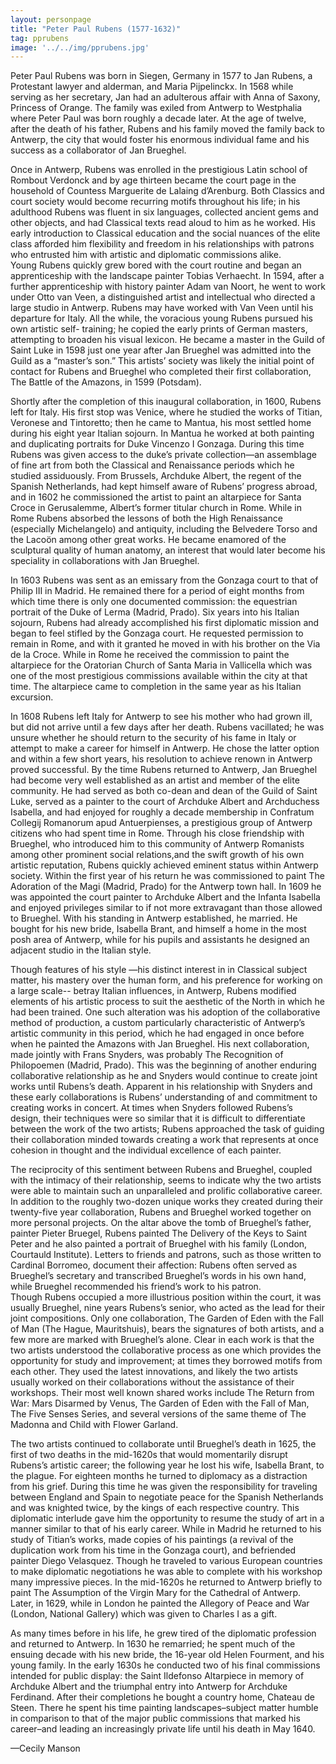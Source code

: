 ```yaml
---
layout: personpage
title: "Peter Paul Rubens (1577-1632)"
tag: pprubens
image: '../../img/pprubens.jpg'
---
```


<p>Peter Paul Rubens was born in Siegen, Germany in 1577 to Jan Rubens, a Protestant lawyer and alderman, and Maria Pijpelinckx. In 1568 while serving as her secretary, Jan had an adulterous affair with Anna of Saxony, Princess of Orange. The family was exiled from Antwerp to Westphalia where Peter Paul was born roughly a decade later. At the age of twelve, after the death of his father, Rubens and his family moved the family back to Antwerp, the city that would foster his enormous individual fame and his success as a collaborator of Jan Brueghel.</p>
<p>Once in Antwerp, Rubens was enrolled in the prestigious Latin school of Rombout Verdonck and by age thirteen became the court page in the household of Countess Marguerite de Lalaing d’Arenburg. Both Classics and court society would become recurring motifs throughout his life; in his adulthood Rubens was fluent in six languages, collected ancient gems and other objects, and had Classical texts read aloud to him as he worked. His early introduction to Classical education and the social nuances of the elite class afforded him flexibility and freedom in his relationships with patrons who entrusted him with artistic and diplomatic commissions alike.<br />
Young Rubens quickly grew bored with the court routine and began an apprenticeship with the landscape painter Tobias Verhaecht. In 1594, after a further apprenticeship with history painter Adam van Noort, he went to work under Otto van Veen, a distinguished artist and intellectual who directed a large studio in Antwerp. Rubens may have worked with Van Veen until his departure for Italy. All the while, the voracious young Rubens pursued his own artistic self- training; he copied the early prints of German masters, attempting to broaden his visual lexicon. He became a master in the Guild of Saint Luke in 1598 just one year after Jan Brueghel was admitted into the Guild as a “master’s son.” This artists’ society was likely the initial point of contact for Rubens and Brueghel who completed their first collaboration, The Battle of the Amazons, in 1599 (Potsdam). </p>
<p>Shortly after the completion of this inaugural collaboration, in 1600, Rubens left for Italy. His first stop was Venice, where he studied the works of Titian, Veronese and Tintoretto; then he came to Mantua, his most settled home during his eight year Italian sojourn. In Mantua he worked at both painting and duplicating portraits for Duke Vincenzo I Gonzaga. During this time Rubens was given access to the duke’s private collection—an assemblage of fine art from both the Classical and Renaissance periods which he studied assiduously. From Brussels, Archduke Albert, the regent of the Spanish Netherlands, had kept himself aware of Rubens’ progress abroad, and in 1602 he commissioned the artist to paint an altarpiece for Santa Croce in Gerusalemme, Albert’s former titular church in Rome. While in Rome Rubens absorbed the lessons of both the High Renaissance (especially Michelangelo) and antiquity, including the Belvedere Torso and the Lacoön among other great works. He became enamored of the sculptural quality of human anatomy, an interest that would later become his speciality in collaborations with Jan Brueghel.     </p>
<p>In 1603 Rubens was sent as an emissary from the Gonzaga court to that of Philip III in Madrid. He remained there for a period of eight months from which time there is only one documented commission: the equestrian portrait of the Duke of Lerma (Madrid, Prado). Six years into his Italian sojourn, Rubens had already accomplished his first diplomatic mission and began to feel stifled by the Gonzaga court. He requested permission to remain in Rome, and with it granted he moved in with his brother on the Via de la Croce. While in Rome he received the commission to paint the altarpiece for the Oratorian Church of Santa Maria in Vallicella which was one of the most prestigious commissions available within the city at that time. The altarpiece came to completion in the same year as his Italian excursion. </p>
<p>In 1608 Rubens left Italy for Antwerp to see his mother who had grown ill, but did not arrive until a few days after her death. Rubens vacillated; he was unsure whether he should return to the security of his fame in Italy or attempt to make a career for himself in Antwerp. He chose the latter option and within a few short years, his resolution to achieve renown in Antwerp proved successful. By the time Rubens returned to Antwerp, Jan Brueghel had become very well established as an artist and member of the elite community. He had served as both co-dean and dean of the Guild of Saint Luke, served as a painter to the court of Archduke Albert and Archduchess Isabella, and had enjoyed for roughly a decade membership in Confratum Collegij Romanorum apud Antuerpienses, a prestigious group of Antwerp citizens who had spent time in Rome. Through his close friendship with Brueghel, who introduced him to this community of Antwerp Romanists among other prominent social relations,and the swift growth of his own artistic reputation, Rubens quickly achieved eminent status within Antwerp society. Within the first year of his return he was commissioned to paint The Adoration of the Magi (Madrid, Prado) for the Antwerp town hall. In 1609 he was appointed the court painter to Archduke Albert and the Infanta Isabella and enjoyed privileges similar to if not more extravagant than those allowed to Brueghel. With his standing in Antwerp established, he married. He bought for his new bride, Isabella Brant, and himself a home in the most posh area of Antwerp, while for his pupils and assistants he designed an adjacent studio in the Italian style. </p>
<p>Though features of his style —his distinct interest in in Classical subject matter, his mastery over the human form, and his preference for working on a large scale-- betray Italian influences, in Antwerp, Rubens modified elements of his artistic process to suit the aesthetic of the North in which he had been trained. One such alteration was his adoption of the collaborative method of production, a custom particularly characteristic of Antwerp’s artistic community in this period, which he had engaged in once before when he painted the Amazons with Jan Brueghel.  His next collaboration, made jointly with Frans Snyders, was probably The Recognition of Philopoemen (Madrid, Prado). This was the beginning of another enduring collaborative relationship as he and Snyders would continue to create joint works until Rubens’s death. Apparent in his relationship with Snyders and these early collaborations is Rubens’ understanding of and commitment to creating works in concert. At times when Snyders followed Rubens’s design, their techniques were so similar that it is difficult to differentiate between the work of the two artists; Rubens approached the task of guiding their collaboration minded towards creating a work that represents at once cohesion in thought and the individual excellence of each painter. </p>
<p>The reciprocity of this sentiment between Rubens and Brueghel, coupled with the intimacy of their relationship, seems to indicate why the two artists were able to maintain such an unparalleled and prolific collaborative career. In addition to the roughly two-dozen unique works they created during their twenty-five year collaboration, Rubens and Brueghel worked together on more personal projects. On the altar above the tomb of Brueghel’s father, painter Pieter Bruegel, Rubens painted The Delivery of the Keys to Saint Peter and he also painted a portrait of Brueghel with his family (London, Courtauld Institute). Letters to friends and patrons, such as those written to Cardinal Borromeo, document their affection: Rubens often served as Brueghel’s secretary and transcribed Brueghel’s words in his own hand, while Brueghel recommended his friend’s work to his patron.<br />
Though Rubens occupied a more illustrious position within the court, it was usually Brueghel, nine years Rubens’s senior, who acted as the lead for their joint compositions. Only one collaboration, The Garden of Eden with the Fall of Man (The Hague, Mauritshuis), bears the signatures of both artists, and a few more are marked with Brueghel’s alone. Clear in each work is that the two artists understood the collaborative process as one which provides the opportunity for study and improvement; at times they borrowed motifs from each other. They used the latest innovations, and likely the two artists usually worked on their collaborations without the assistance of their workshops. Their most well known shared works  include The Return from War: Mars Disarmed by Venus, The Garden of Eden with the Fall of Man, The Five Senses Series, and several versions of the same theme of The Madonna and Child with Flower Garland. </p>
<p>The two artists continued to collaborate until Brueghel’s death in 1625, the first of two deaths in the mid-1620s that would momentarily disrupt Rubens’s artistic career; the following year he lost his wife, Isabella Brant, to the plague. For eighteen months he turned to diplomacy as a distraction from his grief. During this time he was given the responsibility for traveling between England and Spain to negotiate peace for the Spanish Netherlands and was knighted twice, by the kings of each respective country. This diplomatic interlude gave him the opportunity to resume the study of art in a manner similar to that of his early career. While in Madrid he returned to his study of Titian’s works, made copies of his paintings (a revival of the duplication work from his time in the Gonzaga court), and befriended painter Diego Velasquez. Though he traveled to various European countries to make diplomatic negotiations he was able to complete with his workshop many impressive pieces. In the mid-1620s he returned to Antwerp briefly to paint The Assumption of the Virgin Mary for the Cathedral of Antwerp. Later, in 1629, while in London he painted the Allegory of Peace and War (London, National Gallery) which was given to Charles I as a gift.</p>
<p>As many times before in his life, he grew tired of the diplomatic profession and returned to Antwerp. In 1630 he remarried; he spent much of the ensuing decade with his new bride, the 16-year old Helen Fourment, and his young family. In the early 1630s he conducted two of his final commissions intended for public display: the Saint Ildefonso Altarpiece in memory of Archduke Albert and the triumphal entry into Antwerp for Archduke Ferdinand. After their completions he bought a country home, Chateau de Steen. There he spent his time painting landscapes–subject matter humble in comparison to that of the major public commissions that marked his career–and leading an increasingly private life until his death in May 1640.  </p>
<p>—Cecily Manson</p>
